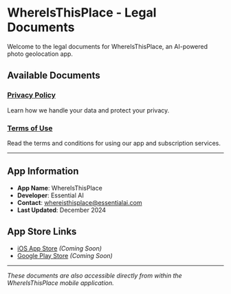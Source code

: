 # WhereIsThisPlace - Legal Documents

Welcome to the legal documents for WhereIsThisPlace, an AI-powered photo geolocation app.

## Available Documents

### [Privacy Policy](privacy-policy.html)
Learn how we handle your data and protect your privacy.

### [Terms of Use](terms-of-use.html)
Read the terms and conditions for using our app and subscription services.

---

## App Information

- **App Name**: WhereIsThisPlace
- **Developer**: Essential AI
- **Contact**: whereisthisplace@essentialai.com
- **Last Updated**: December 2024

## App Store Links

- [iOS App Store](#) *(Coming Soon)*
- [Google Play Store](#) *(Coming Soon)*

---

*These documents are also accessible directly from within the WhereIsThisPlace mobile application.* 